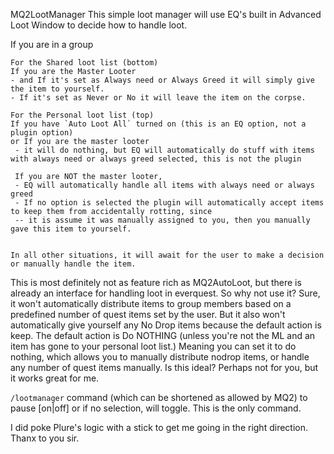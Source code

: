 MQ2LootManager
This simple loot manager will use EQ's built in Advanced Loot Window to decide how to handle loot. 

If you are in a group
```
For the Shared loot list (bottom)
If you are the Master Looter
- and If it's set as Always need or Always Greed it will simply give the item to yourself. 
- If it's set as Never or No it will leave the item on the corpse. 

For the Personal loot list (top)
If you have `Auto Loot All` turned on (this is an EQ option, not a plugin option)
or If you are the master looter
 - it will do nothing, but EQ will automatically do stuff with items with always need or always greed selected, this is not the plugin

 If you are NOT the master looter, 
 - EQ will automatically handle all items with always need or always greed
 - If no option is selected the plugin will automatically accept items to keep them from accidentally rotting, since 
 -- it is assume it was manually assigned to you, then you manually gave this item to yourself.


In all other situations, it will await for the user to make a decision or manually handle the item. 
```


This is most definitely not as feature rich as MQ2AutoLoot, but there is already an interface for handling loot in everquest. So why not use it?
Sure, it won't automatically distribute items to group members based on a predefined number of quest items set by the user. 
But it also won't automatically give yourself any No Drop items because the default action is keep. The default action is Do NOTHING 
(unless you're not the ML and an item has gone to your personal loot list.)
Meaning you can set it to do nothing, which allows you to manually distribute nodrop items, or handle any number of quest items manually. 
Is this ideal? Perhaps not for you, but it works great for me. 


`/lootmanager` command (which can be shortened as allowed by MQ2) to pause [on|off] or if no selection, will toggle. This is the only command.


I did poke Plure's logic with a stick to get me going in the right direction. Thanx to you sir.